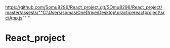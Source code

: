 https://github.com/Somu8296/React_project.git/SOmu8296/React_project/master/assests/""C:\Users\somas\OneDrive\Desktop\practicereactproject\src\App.js""
"



# React_project
